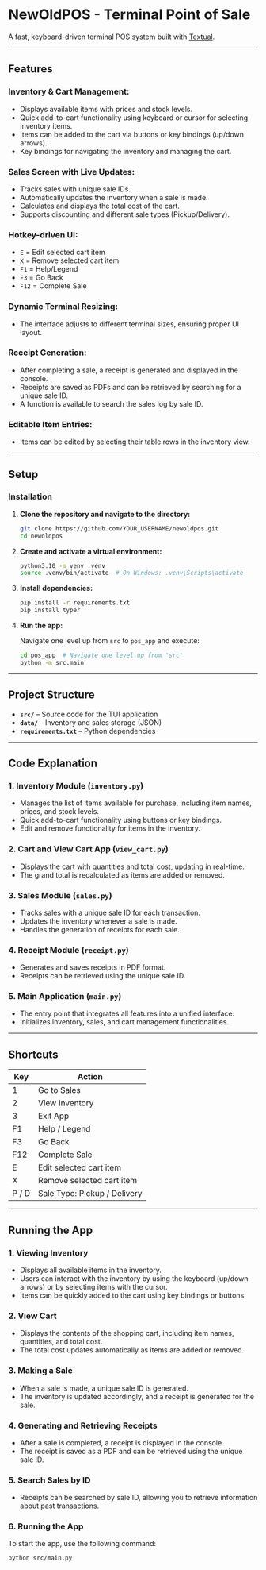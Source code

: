 # NewOldPOS - Terminal Point of Sale

A fast, keyboard-driven terminal POS system built with [Textual](https://github.com/Textualize/textual). 

---

## Features

### Inventory & Cart Management:
- Displays available items with prices and stock levels.
- Quick add-to-cart functionality using keyboard or cursor for selecting inventory items.
- Items can be added to the cart via buttons or key bindings (up/down arrows).
- Key bindings for navigating the inventory and managing the cart.

### Sales Screen with Live Updates:
- Tracks sales with unique sale IDs.
- Automatically updates the inventory when a sale is made.
- Calculates and displays the total cost of the cart.
- Supports discounting and different sale types (Pickup/Delivery).

### Hotkey-driven UI:
- `E` = Edit selected cart item
- `X` = Remove selected cart item
- `F1` = Help/Legend
- `F3` = Go Back
- `F12` = Complete Sale

### Dynamic Terminal Resizing:
- The interface adjusts to different terminal sizes, ensuring proper UI layout.

### Receipt Generation:
- After completing a sale, a receipt is generated and displayed in the console.
- Receipts are saved as PDFs and can be retrieved by searching for a unique sale ID.
- A function is available to search the sales log by sale ID.

### Editable Item Entries:
- Items can be edited by selecting their table rows in the inventory view.

---

## Setup

### Installation

1. **Clone the repository and navigate to the directory:**

    ```bash
    git clone https://github.com/YOUR_USERNAME/newoldpos.git
    cd newoldpos
    ```

2. **Create and activate a virtual environment:**

    ```bash
    python3.10 -m venv .venv
    source .venv/bin/activate  # On Windows: .venv\Scripts\activate
    ```

3. **Install dependencies:**

    ```bash
    pip install -r requirements.txt
    pip install typer
    ```

4. **Run the app:**

    Navigate one level up from `src` to `pos_app` and execute:

    ```bash
    cd pos_app  # Navigate one level up from 'src'
    python -m src.main
    ```

---

## Project Structure

- **`src/`** – Source code for the TUI application
- **`data/`** – Inventory and sales storage (JSON)
- **`requirements.txt`** – Python dependencies

---

## Code Explanation

### 1. **Inventory Module (`inventory.py`)**
- Manages the list of items available for purchase, including item names, prices, and stock levels.
- Quick add-to-cart functionality using buttons or key bindings.
- Edit and remove functionality for items in the inventory.

### 2. **Cart and View Cart App (`view_cart.py`)**
- Displays the cart with quantities and total cost, updating in real-time.
- The grand total is recalculated as items are added or removed.

### 3. **Sales Module (`sales.py`)**
- Tracks sales with a unique sale ID for each transaction.
- Updates the inventory whenever a sale is made.
- Handles the generation of receipts for each sale.

### 4. **Receipt Module (`receipt.py`)**
- Generates and saves receipts in PDF format.
- Receipts can be retrieved using the unique sale ID.

### 5. **Main Application (`main.py`)**
- The entry point that integrates all features into a unified interface.
- Initializes inventory, sales, and cart management functionalities.

---

## Shortcuts

| Key     | Action                        |
|---------|-------------------------------|
| 1       | Go to Sales                   |
| 2       | View Inventory                |
| 3       | Exit App                      |
| F1      | Help / Legend                 |
| F3      | Go Back                       |
| F12     | Complete Sale                 |
| E       | Edit selected cart item       |
| X       | Remove selected cart item     |
| P / D   | Sale Type: Pickup / Delivery  |

---

## Running the App

### 1. **Viewing Inventory**
- Displays all available items in the inventory.
- Users can interact with the inventory by using the keyboard (up/down arrows) or by selecting items with the cursor.
- Items can be quickly added to the cart using key bindings or buttons.

### 2. **View Cart**
- Displays the contents of the shopping cart, including item names, quantities, and total cost.
- The total cost updates automatically as items are added or removed.

### 3. **Making a Sale**
- When a sale is made, a unique sale ID is generated.
- The inventory is updated accordingly, and a receipt is generated for the sale.

### 4. **Generating and Retrieving Receipts**
- After a sale is completed, a receipt is displayed in the console.
- The receipt is saved as a PDF and can be retrieved using the unique sale ID.

### 5. **Search Sales by ID**
- Receipts can be searched by sale ID, allowing you to retrieve information about past transactions.

### 6. **Running the App**
To start the app, use the following command:

```bash
python src/main.py
